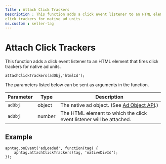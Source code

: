 ```yaml
---
Title : Attach Click Trackers
Description : This function adds a click event listener to an HTML element that fires
click trackers for native ad units.
ms.custom : seller-tag
---
```



# Attach Click Trackers





This function adds a click event listener to an HTML element that fires
click trackers for native ad units.

``` pre
attachClickTrackers(adObj,'htmlId');
```

The parameters listed below can be sent as arguments in the function.

<table class="table">
<thead class="thead">
<tr class="header row">
<th id="ID-0000115d__entry__1" class="entry">Parameter</th>
<th id="ID-0000115d__entry__2" class="entry">Type</th>
<th id="ID-0000115d__entry__3" class="entry">Description</th>
</tr>
</thead>
<tbody class="tbody">
<tr class="odd row">
<td class="entry" headers="ID-0000115d__entry__1"><code
class="ph codeph">adObj</code></td>
<td class="entry" headers="ID-0000115d__entry__2">object</td>
<td class="entry" headers="ID-0000115d__entry__3">The native ad object.
(See <a href="ad-object-api.md" class="xref">Ad Object API</a>.)</td>
</tr>
<tr class="even row">
<td class="entry" headers="ID-0000115d__entry__1"><code
class="ph codeph">adObj</code></td>
<td class="entry" headers="ID-0000115d__entry__2">number</td>
<td class="entry" headers="ID-0000115d__entry__3">The HTML element to
which the click event listener will be attached.</td>
</tr>
</tbody>
</table>





## Example

``` pre
apntag.onEvent('adLoaded', function(tag) {
    apntag.attachClickTrackers(tag, 'nativeDivId');
});
```






